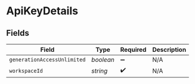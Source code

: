# ApiKeyDetails


## Fields

| Field                       | Type                        | Required                    | Description                 |
| --------------------------- | --------------------------- | --------------------------- | --------------------------- |
| `generationAccessUnlimited` | *boolean*                   | :heavy_minus_sign:          | N/A                         |
| `workspaceId`               | *string*                    | :heavy_check_mark:          | N/A                         |